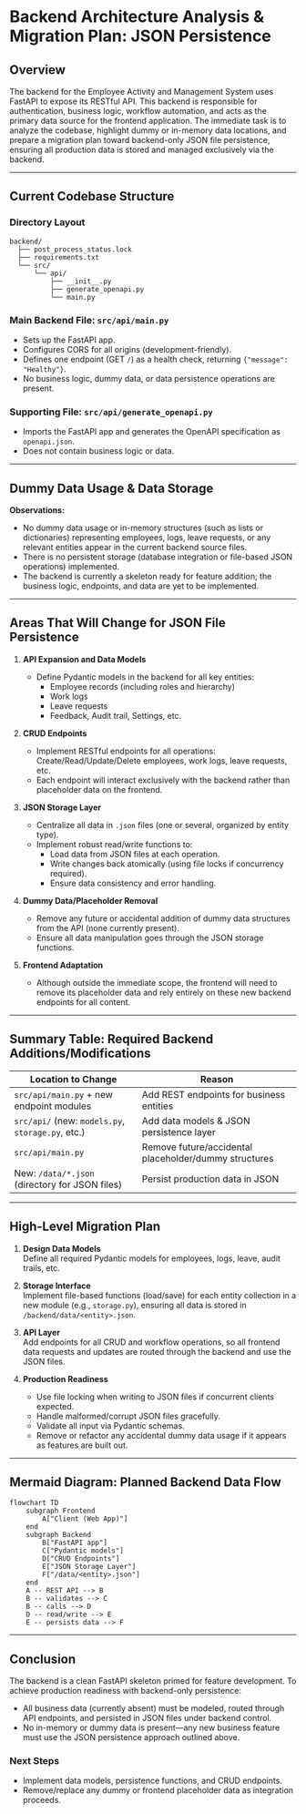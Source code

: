 # Backend Architecture Analysis & Migration Plan: JSON Persistence

## Overview

The backend for the Employee Activity and Management System uses FastAPI to expose its RESTful API. This backend is responsible for authentication, business logic, workflow automation, and acts as the primary data source for the frontend application. The immediate task is to analyze the codebase, highlight dummy or in-memory data locations, and prepare a migration plan toward backend-only JSON file persistence, ensuring all production data is stored and managed exclusively via the backend.

---

## Current Codebase Structure

### Directory Layout

```
backend/
  ├── post_process_status.lock
  ├── requirements.txt
  └── src/
      └── api/
          ├── __init__.py
          ├── generate_openapi.py
          └── main.py
```

### Main Backend File: `src/api/main.py`

- Sets up the FastAPI app.
- Configures CORS for all origins (development-friendly).
- Defines one endpoint (GET `/`) as a health check, returning `{"message": "Healthy"}`.
- No business logic, dummy data, or data persistence operations are present.

### Supporting File: `src/api/generate_openapi.py`

- Imports the FastAPI app and generates the OpenAPI specification as `openapi.json`.
- Does not contain business logic or data.

---

## **Dummy Data Usage & Data Storage**

**Observations:**
- No dummy data usage or in-memory structures (such as lists or dictionaries) representing employees, logs, leave requests, or any relevant entities appear in the current backend source files.
- There is no persistent storage (database integration or file-based JSON operations) implemented.
- The backend is currently a skeleton ready for feature addition; the business logic, endpoints, and data are yet to be implemented.

---

## **Areas That Will Change for JSON File Persistence**

1. **API Expansion and Data Models**
   - Define Pydantic models in the backend for all key entities:
     - Employee records (including roles and hierarchy)
     - Work logs
     - Leave requests
     - Feedback, Audit trail, Settings, etc.

2. **CRUD Endpoints**
   - Implement RESTful endpoints for all operations: Create/Read/Update/Delete employees, work logs, leave requests, etc.
   - Each endpoint will interact exclusively with the backend rather than placeholder data on the frontend.

3. **JSON Storage Layer**
   - Centralize all data in `.json` files (one or several, organized by entity type).
   - Implement robust read/write functions to:
     - Load data from JSON files at each operation.
     - Write changes back atomically (using file locks if concurrency required).
     - Ensure data consistency and error handling.

4. **Dummy Data/Placeholder Removal**
   - Remove any future or accidental addition of dummy data structures from the API (none currently present).
   - Ensure all data manipulation goes through the JSON storage functions.

5. **Frontend Adaptation**
   - Although outside the immediate scope, the frontend will need to remove its placeholder data and rely entirely on these new backend endpoints for all content.

---

## **Summary Table: Required Backend Additions/Modifications**

| Location to Change                                   | Reason                                               |
|------------------------------------------------------|------------------------------------------------------|
| `src/api/main.py` + new endpoint modules             | Add REST endpoints for business entities             |
| `src/api/` (new: `models.py`, `storage.py`, etc.)    | Add data models & JSON persistence layer             |
| `src/api/main.py`                                    | Remove future/accidental placeholder/dummy structures |
| New: `/data/*.json` (directory for JSON files)       | Persist production data in JSON                      |

---

## **High-Level Migration Plan**

1. **Design Data Models**  
   Define all required Pydantic models for employees, logs, leave, audit trails, etc.

2. **Storage Interface**  
   Implement file-based functions (load/save) for each entity collection in a new module (e.g., `storage.py`), ensuring all data is stored in `/backend/data/<entity>.json`.

3. **API Layer**  
   Add endpoints for all CRUD and workflow operations, so all frontend data requests and updates are routed through the backend and use the JSON files.

4. **Production Readiness**  
   - Use file locking when writing to JSON files if concurrent clients expected.
   - Handle malformed/corrupt JSON files gracefully.
   - Validate all input via Pydantic schemas.
   - Remove or refactor any accidental dummy data usage if it appears as features are built out.

---

## **Mermaid Diagram: Planned Backend Data Flow**

```mermaid
flowchart TD
    subgraph Frontend
        A["Client (Web App)"]
    end
    subgraph Backend
        B["FastAPI app"]
        C["Pydantic models"]
        D["CRUD Endpoints"]
        E["JSON Storage Layer"]
        F["/data/<entity>.json"]
    end
    A -- REST API --> B
    B -- validates --> C
    B -- calls --> D
    D -- read/write --> E
    E -- persists data --> F
```

---

## **Conclusion**

The backend is a clean FastAPI skeleton primed for feature development. To achieve production readiness with backend-only persistence:
- All business data (currently absent) must be modeled, routed through API endpoints, and persisted in JSON files under backend control.
- No in-memory or dummy data is present—any new business feature must use the JSON persistence approach outlined above.

### **Next Steps**
- Implement data models, persistence functions, and CRUD endpoints.
- Remove/replace any dummy or frontend placeholder data as integration proceeds.
